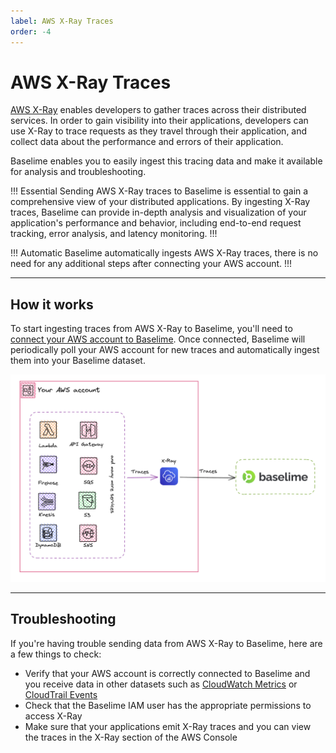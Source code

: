 ```yaml
---
label: AWS X-Ray Traces
order: -4
---
```


# AWS X-Ray Traces

[AWS X-Ray](https://aws.amazon.com/xray/) enables developers to gather traces across their distributed services. In order to gain visibility into their applications, developers can use X-Ray to trace requests as they travel through their application, and collect data about the performance and errors of their application.

Baselime enables you to easily ingest this tracing data and make it available for analysis and troubleshooting.

!!! Essential
Sending AWS X-Ray traces to Baselime is essential to gain a comprehensive view of your distributed applications. By ingesting X-Ray traces, Baselime can provide in-depth analysis and visualization of your application's performance and behavior, including end-to-end request tracking, error analysis, and latency monitoring.
!!!

!!! Automatic
Baselime automatically ingests AWS X-Ray traces, there is no need for any additional steps after connecting your AWS account.
!!!

---

## How it works

To start ingesting traces from AWS X-Ray to Baselime, you'll need to [connect your AWS account to Baselime](../readme.md). Once connected, Baselime will periodically poll your AWS account for new traces and automatically ingest them into your Baselime dataset.

![Sending X-Ray Traces to Baselime](../assets/images/illustrations/sending-data/xray.png)

---

## Troubleshooting

If you're having trouble sending data from AWS X-Ray to Baselime, here are a few things to check:

- Verify that your AWS account is correctly connected to Baselime and you receive data in other datasets such as [CloudWatch Metrics](./cloudwatch-metrics.md) or [CloudTrail Events](./cloudtrail.md)
- Check that the Baselime IAM user has the appropriate permissions to access X-Ray
- Make sure that your applications emit X-Ray traces and you can view the traces in the X-Ray section of the AWS Console
